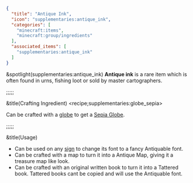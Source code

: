 ```json
{
  "title": "Antique Ink",
  "icon": "supplementaries:antique_ink",
  "categories": [
    "minecraft:items",
    "minecraft:group/ingredients"
  ],
  "associated_items": [
    "supplementaries:antique_ink"
  ]
}
```

&spotlight(supplementaries:antique_ink)
**Antique ink** is a rare item which is often found in urns, fishing loot or sold by master cartographers.

;;;;;

&title(Crafting Ingredient)
<recipe;supplementaries:globe_sepia>

Can be crafted with a [globe](^supplementaries:globe) to get a [Sepia Globe](^supplementaries:globe_sepia).

;;;;;

&title(Usage)
- Can be used on any [sign](^minecraft:sign_types) to change its font to a fancy Antiquable font.
- Can be crafted with a map to turn it into a Antique Map, giving it a treasure map like look.
- Can be crafted with an original written book to turn it into a Tattered book. Tattered books cant be copied and will use the Antiquable font.
